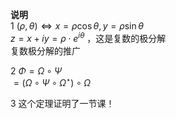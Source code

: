 **说明**  
1  $(\rho,\theta)\iff x=\rho\cos\theta,y=\rho\sin\theta$  
$z=x+iy=\rho\cdot e^{i\theta}$ ，这是复数的极分解  
复数极分解的推广  
  
2  $\Phi=\Omega\circ\Psi$  
$=(\Omega\circ\Psi\circ\Omega^\star)\circ\Omega$  
  
3 这个定理证明了一节课！  
